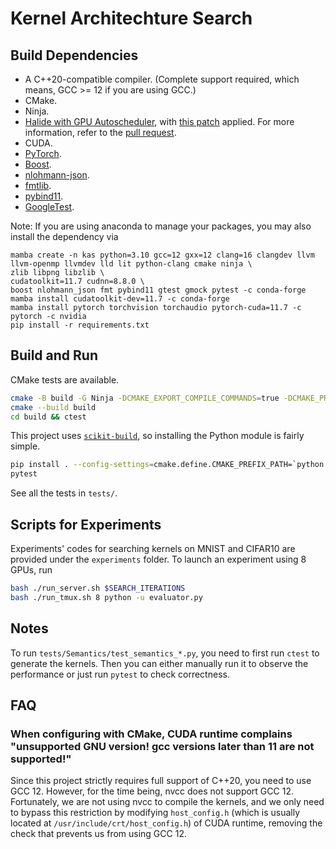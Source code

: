 # Kernel Architechture Search

## Build Dependencies

- A C++20-compatible compiler. (Complete support required, which means, GCC >= 12 if you are using GCC.)
- CMake.
- Ninja.
- [Halide with GPU Autoscheduler](https://github.com/aekul/Halide/tree/gpu-autoscheduler), with [this patch](./bugfix.patch) applied. For more information, refer to the [pull request](https://github.com/halide/Halide/pull/6856).
- CUDA.
- [PyTorch](https://github.com/pytorch/pytorch).
- [Boost](https://github.com/boostorg/boost).
- [nlohmann-json](https://github.com/nlohmann/json).
- [fmtlib](https://github.com/fmtlib/fmt).
- [pybind11](https://github.com/pybind/pybind11).
- [GoogleTest](https://github.com/google/googletest).

Note: If you are using anaconda to manage your packages, you may also install the dependency via 

```[language=bash]
mamba create -n kas python=3.10 gcc=12 gxx=12 clang=16 clangdev llvm llvm-openmp llvmdev lld lit python-clang cmake ninja \
zlib libpng libzlib \
cudatoolkit=11.7 cudnn=8.8.0 \
boost nlohmann_json fmt pybind11 gtest gmock pytest -c conda-forge
mamba install cudatoolkit-dev=11.7 -c conda-forge
mamba install pytorch torchvision torchaudio pytorch-cuda=11.7 -c pytorch -c nvidia
pip install -r requirements.txt
```

## Build and Run

CMake tests are available.

```bash
cmake -B build -G Ninja -DCMAKE_EXPORT_COMPILE_COMMANDS=true -DCMAKE_PREFIX_PATH=`python -c 'import torch;print(torch.utils.cmake_prefix_path)'` .
cmake --build build
cd build && ctest
```

This project uses [`scikit-build`](https://github.com/scikit-build/scikit-build-core), so installing the Python module is fairly simple.

```bash
pip install . --config-settings=cmake.define.CMAKE_PREFIX_PATH=`python -c 'import torch;print(torch.utils.cmake_prefix_path)'`
pytest
```

See all the tests in `tests/`.

## Scripts for Experiments

Experiments' codes for searching kernels on MNIST and CIFAR10 are provided under the `experiments` folder. To launch an experiment using 8 GPUs, run

```bash
bash ./run_server.sh $SEARCH_ITERATIONS
bash ./run_tmux.sh 8 python -u evaluator.py
```

## Notes

To run `tests/Semantics/test_semantics_*.py`, you need to first run `ctest` to generate the kernels. Then you can either manually run it to observe the performance or just run `pytest` to check correctness.

## FAQ

### When configuring with CMake, CUDA runtime complains "unsupported GNU version! gcc versions later than 11 are not supported!"

Since this project strictly requires full support of C++20, you need to use GCC 12. However, for the time being, nvcc does not support GCC 12. Fortunately, we are not using nvcc to compile the kernels, and we only need to bypass this restriction by modifying `host_config.h` (which is usually located at `/usr/include/crt/host_config.h`) of CUDA runtime, removing the check that prevents us from using GCC 12.
